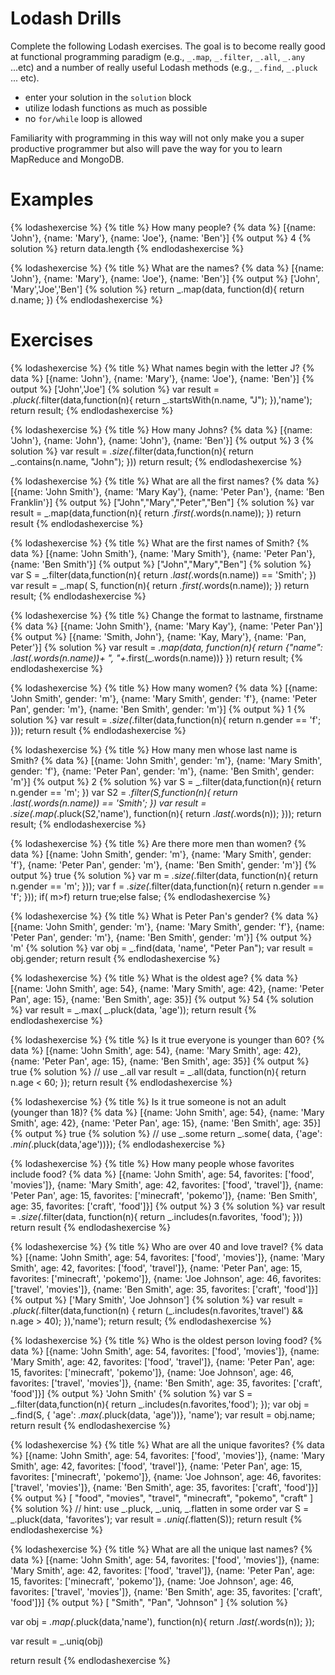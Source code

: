 # Lodash Drills

Complete the following Lodash exercises. The goal is to become really good at
functional programming paradigm (e.g., `_.map`, `_.filter`, `_.all`, `_.any` ...etc) and
a number of really useful Lodash methods (e.g., `_.find`, `_.pluck` ... etc).

* enter your solution in the `solution` block
* utilize lodash functions as much as possible
* no `for/while` loop is allowed

Familiarity with programming in this way will not only make you a super productive
programmer but also will pave the way for you to learn MapReduce and MongoDB.

# Examples

{% lodashexercise %}
{% title %}
How many people?
{% data %}
[{name: 'John'}, {name: 'Mary'}, {name: 'Joe'}, {name: 'Ben'}]
{% output %}
4
{% solution %}
return data.length
{% endlodashexercise %}



{% lodashexercise %}
{% title %}
What are the names?
{% data %}
[{name: 'John'}, {name: 'Mary'}, {name: 'Joe'}, {name: 'Ben'}]
{% output %}
['John', 'Mary','Joe','Ben']
{% solution %}
return _.map(data, function(d){
    return d.name;
})
{% endlodashexercise %}



# Exercises


{% lodashexercise %}
{% title %}
What names begin with the letter J?
{% data %}
[{name: 'John'}, {name: 'Mary'}, {name: 'Joe'}, {name: 'Ben'}]
{% output %}
['John','Joe']
{% solution %}
var result = _.pluck(_.filter(data,function(n){
  return _.startsWith(n.name, "J");
}),'name');
return result;
{% endlodashexercise %}




{% lodashexercise %}
{% title %}
How many Johns?
{% data %}
[{name: 'John'}, {name: 'John'}, {name: 'John'}, {name: 'Ben'}]
{% output %}
3
{% solution %}
var result = _.size(_.filter(data,function(n){
  return _.contains(n.name, "John");
}))
return result;
{% endlodashexercise %}






{% lodashexercise %}
{% title %}
What are all the first names?
{% data %}
[{name: 'John Smith'}, {name: 'Mary Kay'}, {name: 'Peter Pan'}, {name: 'Ben Franklin'}]
{% output %}
["John","Mary","Peter","Ben"]
{% solution %}
var result = _.map(data,function(n){
  return _.first(_.words(n.name));
})
return result
{% endlodashexercise %}







{% lodashexercise %}
{% title %}
What are the first names of Smith?
{% data %}
[{name: 'John Smith'}, {name: 'Mary Smith'}, {name: 'Peter Pan'}, {name: 'Ben Smith'}]
{% output %}
["John","Mary","Ben"]
{% solution %}
var S = _.filter(data,function(n){
  return _.last(_.words(n.name)) == 'Smith';
})
var result = _.map( S, function(n){
  return _.first(_.words(n.name));
})
return result;
{% endlodashexercise %}








{% lodashexercise %}
{% title %}
Change the format to lastname, firstname
{% data %}
[{name: 'John Smith'}, {name: 'Mary Kay'}, {name: 'Peter Pan'}]
{% output %}
[{name: 'Smith, John'}, {name: 'Kay, Mary'}, {name: 'Pan, Peter'}]
{% solution %}
var result =  _.map(data, function(n){
  return {"name": _.last(_.words(n.name))+ ", "+_.first(_.words(n.name))}
})
return result;
{% endlodashexercise %}



{% lodashexercise %}
{% title %}
How many women?
{% data %}
[{name: 'John Smith', gender: 'm'}, {name: 'Mary Smith', gender: 'f'}, {name: 'Peter Pan', gender: 'm'}, {name: 'Ben Smith', gender: 'm'}]
{% output %}
1
{% solution %}
var result = _.size(_.filter(data,function(n){
  return n.gender == 'f';
}));
return result
{% endlodashexercise %}







{% lodashexercise %}
{% title %}
How many men whose last name is Smith?
{% data %}
[{name: 'John Smith', gender: 'm'}, {name: 'Mary Smith', gender: 'f'}, {name: 'Peter Pan', gender: 'm'}, {name: 'Ben Smith', gender: 'm'}]
{% output %}
2
{% solution %}
var S = _.filter(data,function(n){
  return n.gender == 'm';
})
var S2 = _.filter(S,function(n){
  return _.last(_.words(n.name)) == 'Smith';
})
var result = _.size(_.map(_.pluck(S2,'name'), function(n){
  return _.last(_.words(n));
}));
return result;
{% endlodashexercise %}









{% lodashexercise %}
{% title %}
Are there more men than women?
{% data %}
[{name: 'John Smith', gender: 'm'}, {name: 'Mary Smith', gender: 'f'}, {name: 'Peter Pan', gender: 'm'}, {name: 'Ben Smith', gender: 'm'}]
{% output %}
true
{% solution %}
var m = _.size(_.filter(data, function(n){
  return n.gender == 'm';
}));
var f = _.size(_.filter(data,function(n){
  return n.gender == 'f';
}));
if( m>f) return true;else false;
{% endlodashexercise %}







{% lodashexercise %}
{% title %}
What is Peter Pan's gender?
{% data %}
[{name: 'John Smith', gender: 'm'}, {name: 'Mary Smith', gender: 'f'}, {name: 'Peter Pan', gender: 'm'}, {name: 'Ben Smith', gender: 'm'}]
{% output %}
'm'
{% solution %}
var obj = _.find(data, 'name', "Peter Pan");
var result = obj.gender;
return result
{% endlodashexercise %}





{% lodashexercise %}
{% title %}
What is the oldest age?
{% data %}
[{name: 'John Smith', age: 54}, {name: 'Mary Smith', age: 42}, {name: 'Peter Pan', age: 15}, {name: 'Ben Smith', age: 35}]
{% output %}
54
{% solution %}
var result = _.max( _.pluck(data, 'age'));
return result
{% endlodashexercise %}





{% lodashexercise %}
{% title %}
Is it true everyone is younger than 60?
{% data %}
[{name: 'John Smith', age: 54}, {name: 'Mary Smith', age: 42}, {name: 'Peter Pan', age: 15}, {name: 'Ben Smith', age: 35}]
{% output %}
true
{% solution %}
// use _.all
var result = _.all(data, function(n){
  return n.age < 60;
});
return result
{% endlodashexercise %}






{% lodashexercise %}
{% title %}
Is it true someone is not an adult (younger than 18)?
{% data %}
[{name: 'John Smith', age: 54}, {name: 'Mary Smith', age: 42}, {name: 'Peter Pan', age: 15}, {name: 'Ben Smith', age: 35}]
{% output %}
true
{% solution %}
// use _.some
return _.some( data, {'age': _.min(_.pluck(data,'age'))});
{% endlodashexercise %}






{% lodashexercise %}
{% title %}
How many people whose favorites include food?
{% data %}
[{name: 'John Smith', age: 54, favorites: ['food', 'movies']},
 {name: 'Mary Smith', age: 42, favorites: ['food', 'travel']},
 {name: 'Peter Pan', age: 15, favorites: ['minecraft', 'pokemo']},
 {name: 'Ben Smith', age: 35, favorites: ['craft', 'food']}]
{% output %}
3
{% solution %}
var result = _.size(_.filter(data, function(n){
  return _.includes(n.favorites, 'food');
}))
return result
{% endlodashexercise %}








{% lodashexercise %}
{% title %}
Who are over 40 and love travel?
{% data %}
[{name: 'John Smith', age: 54, favorites: ['food', 'movies']},
 {name: 'Mary Smith', age: 42, favorites: ['food', 'travel']},
 {name: 'Peter Pan', age: 15, favorites: ['minecraft', 'pokemo']},
 {name: 'Joe Johnson', age: 46, favorites: ['travel', 'movies']},
 {name: 'Ben Smith', age: 35, favorites: ['craft', 'food']}]
{% output %}
['Mary Smith', 'Joe Johnson']
{% solution %}
var result = _.pluck(_.filter(data,function(n) {
  return (_.includes(n.favorites,'travel') && n.age > 40);
}),'name');
return result;
{% endlodashexercise %}






{% lodashexercise %}
{% title %}
Who is the oldest person loving food?
{% data %}
[{name: 'John Smith', age: 54, favorites: ['food', 'movies']},
 {name: 'Mary Smith', age: 42, favorites: ['food', 'travel']},
 {name: 'Peter Pan', age: 15, favorites: ['minecraft', 'pokemo']},
 {name: 'Joe Johnson', age: 46, favorites: ['travel', 'movies']},
 {name: 'Ben Smith', age: 35, favorites: ['craft', 'food']}]
{% output %}
'John Smith'
{% solution %}
var S = _.filter(data,function(n){
  return _.includes(n.favorites,'food');
});
var obj = _.find(S, { 'age': _.max(_.pluck(data, 'age'))}, 'name');
var result = obj.name;
return result
{% endlodashexercise %}







{% lodashexercise %}
{% title %}
What are all the unique favorites?
{% data %}
[{name: 'John Smith', age: 54, favorites: ['food', 'movies']},
 {name: 'Mary Smith', age: 42, favorites: ['food', 'travel']},
 {name: 'Peter Pan', age: 15, favorites: ['minecraft', 'pokemo']},
 {name: 'Joe Johnson', age: 46, favorites: ['travel', 'movies']},
 {name: 'Ben Smith', age: 35, favorites: ['craft', 'food']}]
{% output %}
[
  "food",
  "movies",
  "travel",
  "minecraft",
  "pokemo",
  "craft"
]
{% solution %}
// hint: use _.pluck, _.uniq, _.flatten in some order
var S = _.pluck(data, 'favorites');
var result = _.uniq(_.flatten(S));
return result
{% endlodashexercise %}







{% lodashexercise %}
{% title %}
What are all the unique last names?
{% data %}
[{name: 'John Smith', age: 54, favorites: ['food', 'movies']},
 {name: 'Mary Smith', age: 42, favorites: ['food', 'travel']},
 {name: 'Peter Pan', age: 15, favorites: ['minecraft', 'pokemo']},
 {name: 'Joe Johnson', age: 46, favorites: ['travel', 'movies']},
 {name: 'Ben Smith', age: 35, favorites: ['craft', 'food']}]
{% output %}
[
  "Smith",
  "Pan",
  "Johnson"
]
{% solution %}

var obj = _.map(_.pluck(data,'name'), function(n){
  return _.last(_.words(n));
});

var result = _.uniq(obj)

return result
{% endlodashexercise %}
